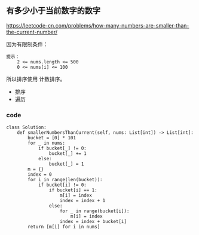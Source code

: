 ##  有多少小于当前数字的数字


https://leetcode-cn.com/problems/how-many-numbers-are-smaller-than-the-current-number/

因为有限制条件：

```
提示：
    2 <= nums.length <= 500
    0 <= nums[i] <= 100
```

所以排序使用 计数排序。

- 排序
- 遍历

### code

```
class Solution:
    def smallerNumbersThanCurrent(self, nums: List[int]) -> List[int]:
        bucket = [0] * 101
        for _ in nums:
            if bucket[_] != 0:
                bucket[_] += 1
            else:
                bucket[_] = 1
        m = {}
        index = 0
        for i in range(len(bucket)):
            if bucket[i] != 0:
                if bucket[i] == 1:
                    m[i] = index
                    index = index + 1
                else:
                    for _ in range(bucket[i]):
                        m[i] = index
                    index = index + bucket[i]
        return [m[i] for i in nums]
```
